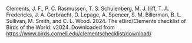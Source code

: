 Clements, J. F., P. C. Rasmussen, T. S. Schulenberg, M. J. Iliff, T. A. Fredericks, J. A. Gerbracht, D. Lepage, A. Spencer, S. M. Billerman, B. L. Sullivan, M. Smith, and C. L. Wood. 2024. The eBird/Clements checklist of Birds of the World: v2024. Downloaded from https://www.birds.cornell.edu/clementschecklist/download/